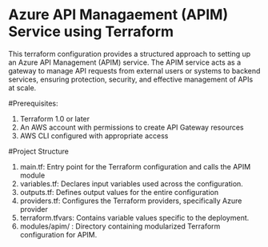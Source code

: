 # Azure API Managaement (APIM) Service using Terraform

This terraform configuration provides a structured approach to setting up an Azure API Management 
(APIM) service. The APIM service acts as a gateway to manage API requests from external users or systems to backend services, ensuring protection, security, and effective management of APIs at scale.

#Prerequisites:
1) Terraform 1.0 or later
2) An AWS account with permissions to create API Gateway resources
3) AWS CLI configured with appropriate access

#Project Structure
1) main.tf: Entry point for the Terraform configuration and calls the APIM module
2) variables.tf: Declares input variables used across the configuration.
3) outputs.tf: Defines output values for the entire configuration
4) providers.tf: Configures the Terraform providers, specifically Azure provider
5) terraform.tfvars: Contains variable values specific to the deployment.
6) modules/apim/ : Directory containing modularized Terraform configuration for APIM.
